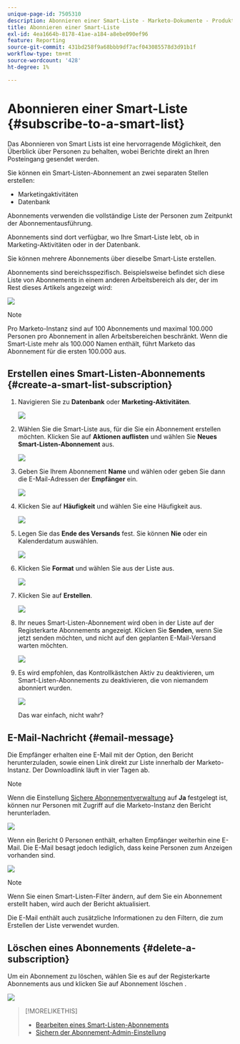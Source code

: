 ```yaml
---
unique-page-id: 7505310
description: Abonnieren einer Smart-Liste - Marketo-Dokumente - Produktdokumentation
title: Abonnieren einer Smart-Liste
exl-id: 4ea1664b-8178-41ae-a184-a8ebe090ef96
feature: Reporting
source-git-commit: 431bd258f9a68bbb9df7acf043085578d3d91b1f
workflow-type: tm+mt
source-wordcount: '428'
ht-degree: 1%

---
```


# Abonnieren einer Smart-Liste {#subscribe-to-a-smart-list}

Das Abonnieren von Smart Lists ist eine hervorragende Möglichkeit, den Überblick über Personen zu behalten, wobei Berichte direkt an Ihren Posteingang gesendet werden.

Sie können ein Smart-Listen-Abonnement an zwei separaten Stellen erstellen:

* Marketingaktivitäten
* Datenbank

Abonnements verwenden die vollständige Liste der Personen zum Zeitpunkt der Abonnementausführung.

Abonnements sind dort verfügbar, wo Ihre Smart-Liste lebt, ob in Marketing-Aktivitäten oder in der Datenbank.

Sie können mehrere Abonnements über dieselbe Smart-Liste erstellen.

Abonnements sind bereichsspezifisch. Beispielsweise befindet sich diese Liste von Abonnements in einem anderen Arbeitsbereich als der, der im Rest dieses Artikels angezeigt wird:

![](assets/one.png)

>[!NOTE]
>
>Pro Marketo-Instanz sind auf 100 Abonnements und maximal 100.000 Personen pro Abonnement in allen Arbeitsbereichen beschränkt. Wenn die Smart-Liste mehr als 100.000 Namen enthält, führt Marketo das Abonnement für die ersten 100.000 aus.

## Erstellen eines Smart-Listen-Abonnements {#create-a-smart-list-subscription}

1. Navigieren Sie zu **Datenbank** oder **Marketing-Aktivitäten**.

   ![](assets/db.png)

1. Wählen Sie die Smart-Liste aus, für die Sie ein Abonnement erstellen möchten. Klicken Sie auf **Aktionen auflisten** und wählen Sie **Neues Smart-Listen-Abonnement** aus.

   ![](assets/three.png)

1. Geben Sie Ihrem Abonnement **Name** und wählen oder geben Sie dann die E-Mail-Adressen der **Empfänger** ein.

   ![](assets/image2015-9-14-13-3a18-3a38.png)

1. Klicken Sie auf **Häufigkeit** und wählen Sie eine Häufigkeit aus.

   ![](assets/image2015-9-14-13-3a21-3a21.png)

1. Legen Sie das **Ende des Versands** fest. Sie können **Nie** oder ein Kalenderdatum auswählen.

   ![](assets/image2015-9-14-13-3a23-3a37.png)

1. Klicken Sie **Format** und wählen Sie aus der Liste aus.

   ![](assets/image2015-9-14-13-3a25-3a25.png)

1. Klicken Sie auf **Erstellen**.

   ![](assets/image2015-9-11-15-3a58-3a4.png)

1. Ihr neues Smart-Listen-Abonnement wird oben in der Liste auf der Registerkarte Abonnements angezeigt. Klicken Sie **Senden**, wenn Sie jetzt senden möchten, und nicht auf den geplanten E-Mail-Versand warten möchten.

   ![](assets/eight.png)

1. Es wird empfohlen, das Kontrollkästchen Aktiv zu deaktivieren, um Smart-Listen-Abonnements zu deaktivieren, die von niemandem abonniert wurden.

   ![](assets/nine.png)

   Das war einfach, nicht wahr?

## E-Mail-Nachricht {#email-message}

Die Empfänger erhalten eine E-Mail mit der Option, den Bericht herunterzuladen, sowie einen Link direkt zur Liste innerhalb der Marketo-Instanz. Der Downloadlink läuft in vier Tagen ab.

>[!NOTE]
>
>Wenn die Einstellung [Sichere Abonnementverwaltung](/help/marketo/product-docs/reporting/basic-reporting/report-subscriptions/secure-the-subscription-admin-setting.md) auf **Ja** festgelegt ist, können nur Personen mit Zugriff auf die Marketo-Instanz den Bericht herunterladen.

![](assets/image2015-4-17-15-3a46-3a47.png)

Wenn ein Bericht 0 Personen enthält, erhalten Empfänger weiterhin eine E-Mail. Die E-Mail besagt jedoch lediglich, dass keine Personen zum Anzeigen vorhanden sind.

![](assets/image2015-4-17-16-3a11-3a8.png)

>[!NOTE]
>
>Wenn Sie einen Smart-Listen-Filter ändern, auf dem Sie ein Abonnement erstellt haben, wird auch der Bericht aktualisiert.

Die E-Mail enthält auch zusätzliche Informationen zu den Filtern, die zum Erstellen der Liste verwendet wurden.

## Löschen eines Abonnements {#delete-a-subscription}

Um ein Abonnement zu löschen, wählen Sie es auf der Registerkarte Abonnements aus und klicken Sie auf Abonnement löschen .

![](assets/twelve.png)

>[!MORELIKETHIS]
>
>* [Bearbeiten eines Smart-Listen-Abonnements](/help/marketo/product-docs/reporting/basic-reporting/report-subscriptions/edit-a-smart-list-subscription.md)
>* [Sichern der Abonnement-Admin-Einstellung](/help/marketo/product-docs/reporting/basic-reporting/report-subscriptions/secure-the-subscription-admin-setting.md)
